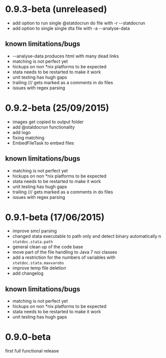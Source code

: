 # 0.9.3-beta (unreleased)

- add option to run single @statdocrun do file with -r --statdocrun
- add option to single single dta file with -a --analyse-data 

## known limitations/bugs

- --analyse-data produces html with many dead links
- matching is not perfect yet
- hickups on non *nix platforms to be expected
- stata needs to be restarted to make it work
- unit testing has hugh gaps
- trailing /// gets marked as a comments in do files
- issues with regex parsing


# 0.9.2-beta (25/09/2015)

- images get copied to output folder
- add @statdocrun functionality
- add logo
- fixing matching
- EmbedFileTask to embed files

## known limitations/bugs

- matching is not perfect yet
- hickups on non *nix platforms to be expected
- stata needs to be restarted to make it work
- unit testing has hugh gaps
- trailing /// gets marked as a comments in do files
- issues with regex parsing

# 0.9.1-beta (17/06/2015)

- improve smcl parsing
- changed stata executable to path only and detect binary automatically n
  `statdoc.stata.path`
- general clean up of the code base
- move part of the file handling to Java 7 noi classes
- add a restriction for the numbers of variables 
  with `statdoc.stata.maxvarobs`
- improve temp file deletion
- add changelog

## known limitations/bugs

- matching is not perfect yet
- hickups on non *nix platforms to be expected
- stata needs to be restarted to make it work
- unit testing has hugh gaps

# 0.9.0-beta

first full functional release